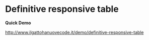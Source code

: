 # Definitive responsive table

**Quick Demo**

http://www.ilgattohanuovecode.it/demo/definitive-responsive-table
